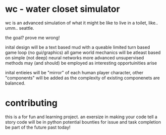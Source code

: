 # wc - water closet simulator

wc is an advanced simulation of what it might be like to live in a toilet, like.. umm.. seattle.

the goal? prove me wrong!

inital design will be a text based mud with a queable limited turn based game loop (no gui/graphics)
all game world mechanics will be atleast based on simple (not deep) neural networks
more advanced unsupervised methods may (and should) be employed as interesting opportuinities arise

inital entieies will be "mirror" of each human player character,
other "components" will be added as the complexity of existing componenets are balanced.

# contributing

this is a for fun and learning project. 
an exersize in making your code tell a story
code will be in python
potential bounties for issue and task completion
be part of the future past today!

